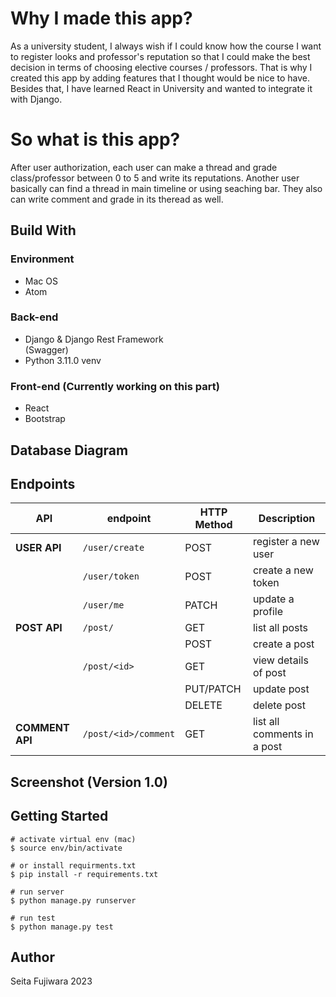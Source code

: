 # Why I made this app?
As a university student, I always wish if I could know how the course I want to register looks and professor's reputation so that I could make the best decision in terms of choosing elective courses / professors.
That is why I created this app by adding features that I thought would be nice to have. Besides that, I have learned React in University and wanted to integrate it with Django.


# So what is this app?
After user authorization, each user can make a thread and grade class/professor between 0 to 5 and write its reputations. Another user basically can find a thread in main timeline or using seaching bar.
They also can write comment and grade in its theread as well. 


## Build With

### Environment
- Mac OS
- Atom

### Back-end 
- Django & Django Rest Framework <br>
  (Swagger)
- Python 3.11.0 venv
  
### Front-end (Currently working on this part)
- React
- Bootstrap

## Database Diagram


## Endpoints
| API | endpoint | HTTP Method | Description |
| --- | --- | --- | --- |
| **USER API** | `/user/create` | POST | register a new user |
| | `/user/token` | POST | create a new token |
| | `/user/me` | PATCH | update a profile |
| **POST API** | `/post/` | GET| list all posts |
| | | POST | create a post |
| | `/post/<id>` | GET | view details of post |
| | | PUT/PATCH | update post |
| | | DELETE | delete post |
| **COMMENT API** | `/post/<id>/comment` | GET| list all comments in a post |



## Screenshot (Version 1.0)


## Getting Started

```
# activate virtual env (mac)
$ source env/bin/activate

# or install requirments.txt
$ pip install -r requirements.txt

# run server
$ python manage.py runserver

# run test
$ python manage.py test
```

## Author
Seita Fujiwara 2023
